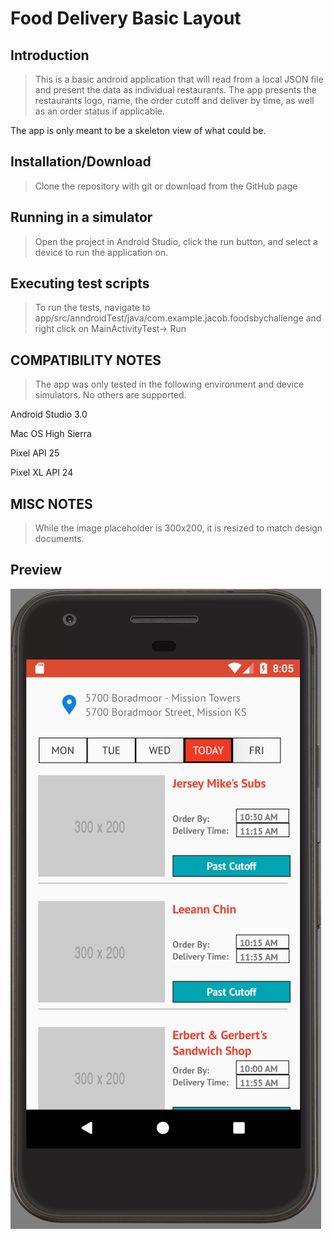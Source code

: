 # Food Delivery Basic Layout

## Introduction

> This is a basic android application that will read from a local JSON file and present the data as individual restaurants. The app presents the restaurants logo, name, the order cutoff and deliver by time, as well as an order status if applicable.

The app is only meant to be a skeleton view of what could be.

## Installation/Download

> Clone the repository with git or download from the GitHub page

## Running in a simulator
> Open the project in Android Studio, click the run button, and select a device to run the application on.

## Executing test scripts
> To run the tests, navigate to app/src/anndroidTest/java/com.example.jacob.foodsbychallenge and right click on MainActivityTest-> Run

## COMPATIBILITY NOTES
> The app was only tested in the following environment and device simulators. No others are supported.

Android Studio 3.0

Mac OS High Sierra

Pixel API 25

Pixel XL API 24

## MISC NOTES
> While the image placeholder is 300x200, it is resized to match design documents.

## Preview
![ScreenShot](https://github.com/JakeFDev/Restaurant-Delivery-Service/blob/master/unnamed.png)

